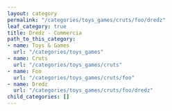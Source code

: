 ```yaml
---
layout: category
permalink: "/categories/toys_games/cruts/foo/dredz"
leaf_category: true
title: Dredz - Commercia
path_to_this_category:
- name: Toys & Games
  url: "/categories/toys_games"
- name: Cruts
  url: "/categories/toys_games/cruts"
- name: Foo
  url: "/categories/toys_games/cruts/foo"
- name: Dredz
  url: "/categories/toys_games/cruts/foo/dredz"
child_categories: []
---
```

